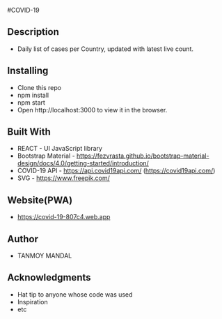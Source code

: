 #COVID-19

## Description
* Daily list of cases per Country, updated with latest live count. 

## Installing
* Clone this repo
* npm install
* npm start
* Open http://localhost:3000 to view it in the browser.

## Built With
* REACT - UI JavaScript library
* Bootstrap Material - https://fezvrasta.github.io/bootstrap-material-design/docs/4.0/getting-started/introduction/
* COVID-19 API - https://api.covid19api.com/ (https://covid19api.com/)
* SVG - https://www.freepik.com/


## Website(PWA)
* https://covid-19-807c4.web.app

## Author
* TANMOY MANDAL


## Acknowledgments
* Hat tip to anyone whose code was used
* Inspiration
* etc